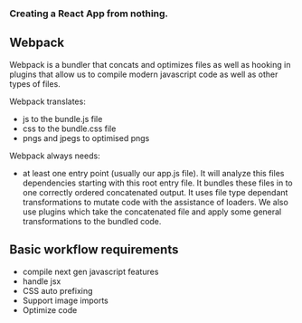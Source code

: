 ### Creating a React App from nothing.

## Webpack

Webpack is a bundler that concats and optimizes files as well as hooking in plugins that allow us to compile modern javascript code as well as other types of files.

Webpack translates:
- js to the bundle.js file
- css to the bundle.css file
- pngs and jpegs to optimised pngs

Webpack always needs:
- at least one entry point (usually our app.js file). It will analyze this files dependencies starting with this root entry file. It bundles these files in to one correctly ordered concatenated output. It uses file type dependant transformations to mutate code with the assistance of loaders. We also use plugins which take the concatenated file and apply some general transformations to the bundled code. 

## Basic workflow requirements
- compile next gen javascript features
- handle jsx
- CSS auto prefixing
- Support image imports
- Optimize code